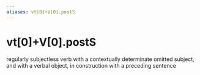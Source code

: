 ```yaml
---
aliases: vt[0]+V[0].postS
---
```

# vt[0]+V[0].postS

regularly subjectless verb with a contextually determinate omitted subject, and with a verbal object, in construction with a preceding sentence
> 